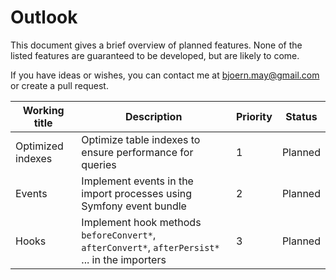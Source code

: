 Outlook
=======

This document gives a brief overview of planned features. None of the listed features are guaranteed to be developed, but are likely to come.

If you have ideas or wishes, you can contact me at [bjoern.may@gmail.com](mailto:bjoern.may@gmail.com) or create a pull request.

| Working title     | Description                                                                                    | Priority | Status  |
|-------------------|------------------------------------------------------------------------------------------------|----------|---------|
| Optimized indexes | Optimize table indexes to ensure performance for queries                                       | 1        | Planned |
| Events            | Implement events in the import processes using Symfony event bundle                            | 2        | Planned |
| Hooks             | Implement hook methods `beforeConvert*`, `afterConvert*`, `afterPersist*` ... in the importers | 3        | Planned |
